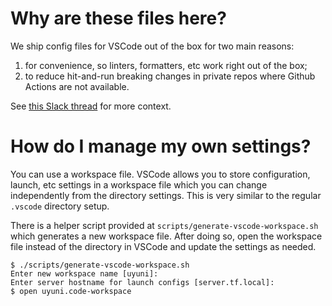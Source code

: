 # Why are these files here?

We ship config files for VSCode out of the box for two main reasons:  

1. for convenience, so linters, formatters, etc work right out of the box;  
2. to reduce hit-and-run breaking changes in private repos where Github Actions are not available.  

See [this Slack thread](https://suse.slack.com/archives/C02DDMY6R0R/p1724770544871309) for more context.

# How do I manage my own settings?

You can use a workspace file. VSCode allows you to store configuration, launch, etc settings in a workspace file which you can change independently from the directory settings. This is very similar to the regular `.vscode` directory setup.  

There is a helper script provided at `scripts/generate-vscode-workspace.sh` which generates a new workspace file. After doing so, open the workspace file instead of the directory in VSCode and update the settings as needed.  

```
$ ./scripts/generate-vscode-workspace.sh
Enter new workspace name [uyuni]: 
Enter server hostname for launch configs [server.tf.local]: 
$ open uyuni.code-workspace
```
